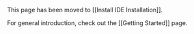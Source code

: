 This page has been moved to [[Install IDE Installation]].

For general introduction, check out the [[Getting Started]] page.
